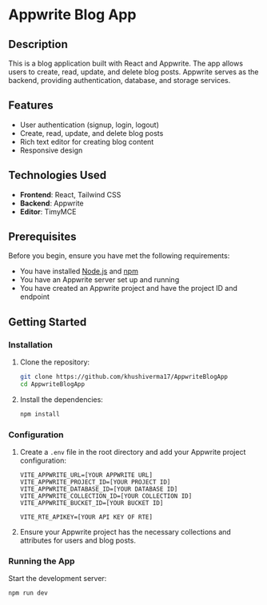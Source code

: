 # Appwrite Blog App

## Description

This is a blog application built with React and Appwrite. The app allows users to create, read, update, and delete blog posts. Appwrite serves as the backend, providing authentication, database, and storage services.

## Features

- User authentication (signup, login, logout)
- Create, read, update, and delete blog posts
- Rich text editor for creating blog content
- Responsive design

## Technologies Used

- **Frontend**: React, Tailwind CSS
- **Backend**: Appwrite
- **Editor**: TimyMCE

## Prerequisites

Before you begin, ensure you have met the following requirements:

- You have installed [Node.js](https://nodejs.org/) and [npm](https://www.npmjs.com/)
- You have an Appwrite server set up and running
- You have created an Appwrite project and have the project ID and endpoint

## Getting Started

### Installation

1. Clone the repository:
    ```bash
    git clone https://github.com/khushiverma17/AppwriteBlogApp
    cd AppwriteBlogApp
    ```

2. Install the dependencies:
    ```bash
    npm install
    ```

### Configuration

1. Create a `.env` file in the root directory and add your Appwrite project configuration:
    ```env
    VITE_APPWRITE_URL=[YOUR APPWRITE URL]
    VITE_APPWRITE_PROJECT_ID=[YOUR PROJECT ID]
    VITE_APPWRITE_DATABASE_ID=[YOUR DATABASE ID]
    VITE_APPWRITE_COLLECTION_ID=[YOUR COLLECTION ID]
    VITE_APPWRITE_BUCKET_ID=[YOUR BUCKET ID]

    VITE_RTE_APIKEY=[YOUR API KEY OF RTE]
    ```

2. Ensure your Appwrite project has the necessary collections and attributes for users and blog posts.

### Running the App

Start the development server:
```bash
npm run dev
